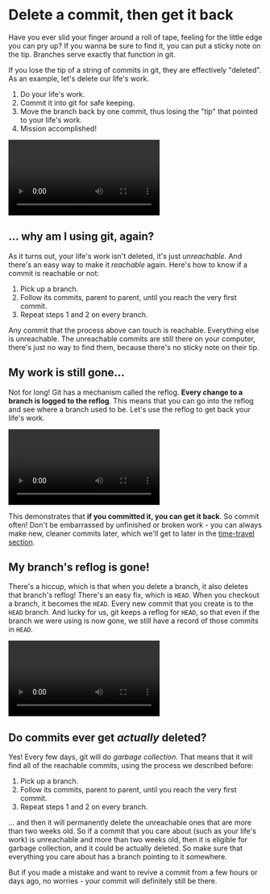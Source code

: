# Delete a commit, then get it back

Have you ever slid your finger around a roll of tape, feeling for the little edge you can pry up?  If you wanna be sure to find it, you can put a sticky note on the tip.  Branches serve exactly that function in git.

If you lose the tip of a string of commits in git, they are effectively "deleted".  As an example, let's delete our life's work.

1. Do your life's work.
2. Commit it into git for safe keeping.
3. Move the branch back by one commit, thus losing the "tip" that pointed to your life's work.
4. Mission accomplished!

![How to delete your life's work](reflog-delete.mp4)

## ... why am I using git, again?

As it turns out, your life's work isn't deleted, it's just *unreachable*.  And there's an easy way to make it *reachable* again.  Here's how to know if a commit is reachable or not:

1. Pick up a branch.
2. Follow its commits, parent to parent, until you reach the very first commit.
3. Repeat steps 1 and 2 on every branch.

Any commit that the process above can touch is reachable.  Everything else is unreachable.  The unreachable commits are still there on your computer, there's just no way to find them, because there's no sticky note on their tip.

## My work is still gone...

Not for long!  Git has a mechanism called the reflog.  **Every change to a branch is logged to the reflog**.  This means that you can go into the reflog and see where a branch used to be.  Let's use the reflog to get back your life's work.

![How to restore your life's work](reflog-branch.mp4)

This demonstrates that **if you committed it, you can get it back**.  So commit often!  Don't be embarrassed by unfinished or broken work - you can always make new, cleaner commits later, which we'll get to later in the [time-travel section](../../time-travel/).

## My branch's reflog is gone!

There's a hiccup, which is that when you delete a branch, it also deletes that branch's reflog!  There's an easy fix, which is `HEAD`.  When you checkout a branch, it becomes the `HEAD`.  Every new commit that you create is to the `HEAD` branch.  And lucky for us, git keeps a reflog for `HEAD`, so that even if the branch we were using is now gone, we still have a record of those commits in `HEAD`.

![How to restore your life's work after you've deleted a branch](reflog-head.mp4)

## Do commits ever get *actually* deleted?

Yes! Every few days, git will do *garbage collection*.  That means that it will find all of the reachable commits, using the process we described before:

1. Pick up a branch.
2. Follow its commits, parent to parent, until you reach the very first commit.
3. Repeat steps 1 and 2 on every branch.

... and then it will permanently delete the unreachable ones that are more than two weeks old.  So if a commit that you care about (such as your life's work) is unreachable and more than two weeks old, then it is eligible for garbage collection, and it could be actually deleted.  So make sure that everything you care about has a branch pointing to it somewhere.

But if you made a mistake and want to revive a commit from a few hours or days ago, no worries - your commit will definitely still be there.
